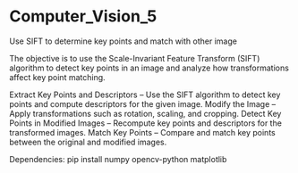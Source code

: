 # Computer_Vision_5
Use SIFT to determine key points and match with other image

The objective is to use the Scale-Invariant Feature Transform (SIFT) algorithm to detect key points in an image and analyze how transformations affect key point matching.

Extract Key Points and Descriptors – Use the SIFT algorithm to detect key points and compute descriptors for the given image.
Modify the Image – Apply transformations such as rotation, scaling, and cropping.
Detect Key Points in Modified Images – Recompute key points and descriptors for the transformed images.
Match Key Points – Compare and match key points between the original and modified images.

Dependencies: pip install numpy opencv-python matplotlib

